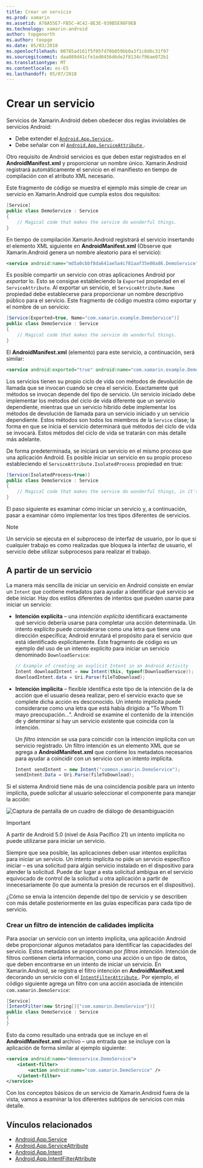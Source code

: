 ```yaml
---
title: Crear un servicio
ms.prod: xamarin
ms.assetid: A78A55E7-FB5C-4C42-8E3E-939B5E98F9EB
ms.technology: xamarin-android
author: topgenorth
ms.author: toopge
ms.date: 05/03/2018
ms.openlocfilehash: 00785ad161f5f05fd70b059bb0a3f1c8d6c31f97
ms.sourcegitcommit: daa089d41cfe1ed0456d6de2f8134cf96ae072b1
ms.translationtype: MT
ms.contentlocale: es-ES
ms.lasthandoff: 05/07/2018
---
```

# <a name="creating-a-service"></a>Crear un servicio

Servicios de Xamarin.Android deben obedecer dos reglas inviolables de servicios Android:

* Debe extender el [ `Android.App.Service` ](https://developer.xamarin.com/api/type/Android.App.Service/).
* Debe señalar con el [ `Android.App.ServiceAttribute` ](https://developer.xamarin.com/api/type/Android.App.ServiceAttribute/).

Otro requisito de Android servicios es que deben estar registrados en el **AndroidManifest.xml** y proporcionar un nombre único. Xamarin.Android registrará automáticamente el servicio en el manifiesto en tiempo de compilación con el atributo XML necesario.

Este fragmento de código se muestra el ejemplo más simple de crear un servicio en Xamarin.Android que cumpla estos dos requisitos:  

```csharp
[Service]
public class DemoService : Service
{
    // Magical code that makes the service do wonderful things.
}
```

En tiempo de compilación Xamarin.Android registrará el servicio insertando el elemento XML siguiente en **AndroidManifest.xml** (Observe que Xamarin.Android genera un nombre aleatorio para el servicio):

```xml
<service android:name="md5a0cbbf8da641ae5a4c781aaf35e00a86.DemoService" />
```

Es posible compartir un servicio con otras aplicaciones Android por _exportar_ lo. Esto se consigue estableciendo la `Exported` propiedad en el `ServiceAttribute`. Al exportar un servicio, el `ServiceAttribute.Name` propiedad debe establecerse para proporcionar un nombre descriptivo público para el servicio. Este fragmento de código muestra cómo exportar y el nombre de un servicio:

```csharp
[Service(Exported=true, Name="com.xamarin.example.DemoService")]
public class DemoService : Service
{
    // Magical code that makes the service do wonderful things.
}
```

El **AndroidManifest.xml** (elemento) para este servicio, a continuación, será similar:

```xml
<service android:exported="true" android:name="com.xamarin.example.DemoService" />
```

Los servicios tienen su propio ciclo de vida con métodos de devolución de llamada que se invocan cuando se crea el servicio. Exactamente qué métodos se invocan depende del tipo de servicio. Un servicio iniciado debe implementar los métodos del ciclo de vida diferente que un servicio dependiente, mientras que un servicio híbrido debe implementar los métodos de devolución de llamada para un servicio iniciado y un servicio dependiente. Estos métodos son todos los miembros de la `Service` clase; la forma en que se inicia el servicio determinará qué métodos del ciclo de vida se invocará. Estos métodos del ciclo de vida se tratarán con más detalle más adelante.

De forma predeterminada, se iniciará un servicio en el mismo proceso que una aplicación Android. Es posible iniciar un servicio en su propio proceso estableciendo el `ServiceAttribute.IsolatedProcess` propiedad en true:

```csharp
[Service(IsolatedProcess=true)]
public class DemoService : Service
{
    // Magical code that makes the service do wonderful things, in it's own process!
}
```

El paso siguiente es examinar cómo iniciar un servicio y, a continuación, pasar a examinar cómo implementar los tres tipos diferentes de servicios.

> [!NOTE]
> Un servicio se ejecuta en el subproceso de interfaz de usuario, por lo que si cualquier trabajo es como realizadas que bloquea la interfaz de usuario, el servicio debe utilizar subprocesos para realizar el trabajo.

## <a name="starting-a-service"></a>A partir de un servicio

La manera más sencilla de iniciar un servicio en Android consiste en enviar un `Intent` que contiene metadatos para ayudar a identificar qué servicio se debe iniciar. Hay dos estilos diferentes de intentos que pueden usarse para iniciar un servicio:

-   **Intención explícita** &ndash; una _intención explícita_ identificará exactamente qué servicio debería usarse para completar una acción determinada. Un intento explícito puede considerarse como una letra que tiene una dirección específica; Android enrutará el propósito para el servicio que está identificado explícitamente. Este fragmento de código es un ejemplo del uso de un intento explícito para iniciar un servicio denominado `DownloadService`:

    ```csharp
    // Example of creating an explicit Intent in an Android Activity
    Intent downloadIntent = new Intent(this, typeof(DownloadService));
    downloadIntent.data = Uri.Parse(fileToDownload);
    ```

-   **Intención implícita** &ndash; flexible identifica este tipo de la intención de la de acción que el usuario desea realizar, pero el servicio exacto que se complete dicha acción es desconocido. Un intento implícita puede considerarse como una letra que está había dirigido a "To Whom TI mayo preocupación...".
    Android se examine el contenido de la intención de y determinar si hay un servicio existente que coincida con la intención.

    Un _filtro intención_ se usa para coincidir con la intención implícita con un servicio registrado. Un filtro intención es un elemento XML que se agrega a **AndroidManifest.xml** que contiene los metadatos necesarios para ayudar a coincidir con un servicio con un intento implícita.

    ```csharp
    Intent sendIntent = new Intent("common.xamarin.DemoService");
    sendIntent.Data = Uri.Parse(fileToDownload);
    ```

Si el sistema Android tiene más de una coincidencia posible para un intento implícita, puede solicitar al usuario seleccionar el componente para manejar la acción:

![Captura de pantalla de un cuadro de diálogo de desambiguación](images/creating-a-service-01.png "captura de pantalla de un cuadro de diálogo de desambiguación")

> [!IMPORTANT]
> A partir de Android 5.0 (nivel de Asia Pacífico 21) un intento implícita no puede utilizarse para iniciar un servicio.

Siempre que sea posible, las aplicaciones deben usar intentos explícitas para iniciar un servicio. Un intento implícita no pide un servicio específico iniciar &ndash; es una solicitud para algún servicio instalado en el dispositivo para atender la solicitud. Puede dar lugar a esta solicitud ambigua en el servicio equivocado de control de la solicitud u otra aplicación a partir de innecesariamente (lo que aumenta la presión de recursos en el dispositivo).

¿Cómo se envía la intención depende del tipo de servicio y se describen con más detalle posteriormente en las guías específicas para cada tipo de servicio.


### <a name="creating-an-intent-filter-for-implicit-intents"></a>Crear un filtro de intención de calidades implícita

Para asociar un servicio con un intento implícita, una aplicación Android debe proporcionar algunos metadatos para identificar las capacidades del servicio. Estos metadatos se proporcionan por _filtros intención_. Intención de filtros contienen cierta información, como una acción o un tipo de datos, que deben encontrarse en un intento de iniciar un servicio. En Xamarin.Android, se registra el filtro intención en **AndroidManifest.xml** decorando un servicio con el [ `IntentFilterAttribute` ](https://developer.xamarin.com/api/type/Android.App.IntentFilterAttribute/). Por ejemplo, el código siguiente agrega un filtro con una acción asociada de intención `com.xamarin.DemoService`:

```csharp
[Service]
[IntentFilter(new String[]{"com.xamarin.DemoService"})]
public class DemoService : Service
{
}
```

Esto da como resultado una entrada que se incluye en el **AndroidManifest.xml** archivo &ndash; una entrada que se incluye con la aplicación de forma similar al ejemplo siguiente:

```xml
<service android:name="demoservice.DemoService">
    <intent-filter>
        <action android:name="com.xamarin.DemoService" />
    </intent-filter>
</service>
```

Con los conceptos básicos de un servicio de Xamarin.Android fuera de la vista, vamos a examinar la los diferentes subtipos de servicios con más detalle.


## <a name="related-links"></a>Vínculos relacionados

- [Android.App.Service](https://developer.xamarin.com/api/type/Android.App.Service/)
- [Android.App.ServiceAttribute](https://developer.xamarin.com/api/type/Android.App.ServiceAttribute/)
- [Android.App.Intent](https://developer.xamarin.com/api/type/Android.Content.Intent/)
- [Android.App.IntentFilterAttribute](https://developer.xamarin.com/api/type/Android.App.IntentFilterAttribute/)
